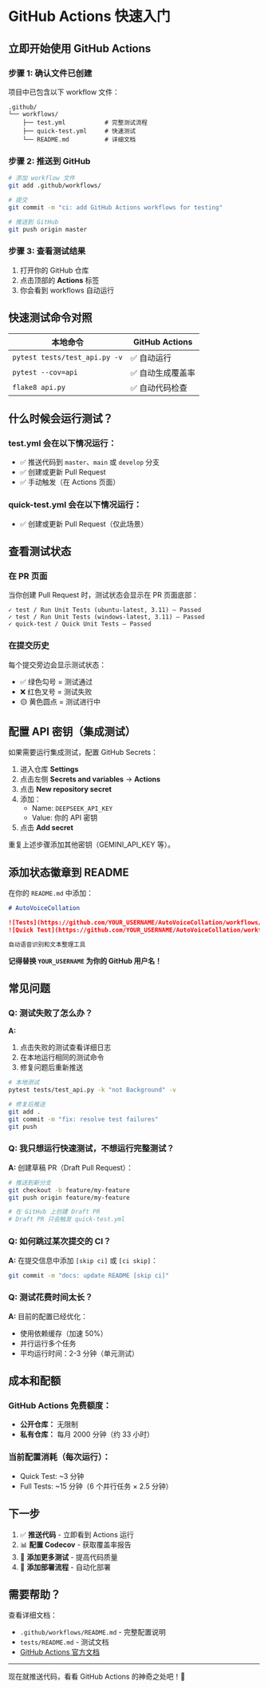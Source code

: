 # GitHub Actions 快速入门

## 立即开始使用 GitHub Actions

### 步骤 1: 确认文件已创建

项目中已包含以下 workflow 文件：

```
.github/
└── workflows/
    ├── test.yml           # 完整测试流程
    ├── quick-test.yml     # 快速测试
    └── README.md          # 详细文档
```

### 步骤 2: 推送到 GitHub

```bash
# 添加 workflow 文件
git add .github/workflows/

# 提交
git commit -m "ci: add GitHub Actions workflows for testing"

# 推送到 GitHub
git push origin master
```

### 步骤 3: 查看测试结果

1. 打开你的 GitHub 仓库
2. 点击顶部的 **Actions** 标签
3. 你会看到 workflows 自动运行

## 快速测试命令对照

| 本地命令                          | GitHub Actions |
|-------------------------------|----------------|
| `pytest tests/test_api.py -v` | ✅ 自动运行         |
| `pytest --cov=api`            | ✅ 自动生成覆盖率      |
| `flake8 api.py`               | ✅ 自动代码检查       |

## 什么时候会运行测试？

### test.yml 会在以下情况运行：

- ✅ 推送代码到 `master`、`main` 或 `develop` 分支
- ✅ 创建或更新 Pull Request
- ✅ 手动触发（在 Actions 页面）

### quick-test.yml 会在以下情况运行：

- ✅ 创建或更新 Pull Request（仅此场景）

## 查看测试状态

### 在 PR 页面

当你创建 Pull Request 时，测试状态会显示在 PR 页面底部：

```
✓ test / Run Unit Tests (ubuntu-latest, 3.11) — Passed
✓ test / Run Unit Tests (windows-latest, 3.11) — Passed
✓ quick-test / Quick Unit Tests — Passed
```

### 在提交历史

每个提交旁边会显示测试状态：

- ✅ 绿色勾号 = 测试通过
- ❌ 红色叉号 = 测试失败
- 🟡 黄色圆点 = 测试进行中

## 配置 API 密钥（集成测试）

如果需要运行集成测试，配置 GitHub Secrets：

1. 进入仓库 **Settings**
2. 点击左侧 **Secrets and variables** → **Actions**
3. 点击 **New repository secret**
4. 添加：
    - Name: `DEEPSEEK_API_KEY`
    - Value: 你的 API 密钥
5. 点击 **Add secret**

重复上述步骤添加其他密钥（GEMINI_API_KEY 等）。

## 添加状态徽章到 README

在你的 `README.md` 中添加：

```markdown
# AutoVoiceCollation

![Tests](https://github.com/YOUR_USERNAME/AutoVoiceCollation/workflows/Tests/badge.svg)
![Quick Test](https://github.com/YOUR_USERNAME/AutoVoiceCollation/workflows/Quick%20Test/badge.svg)

自动语音识别和文本整理工具
```

**记得替换 `YOUR_USERNAME` 为你的 GitHub 用户名！**

## 常见问题

### Q: 测试失败了怎么办？

**A:**

1. 点击失败的测试查看详细日志
2. 在本地运行相同的测试命令
3. 修复问题后重新推送

```bash
# 本地测试
pytest tests/test_api.py -k "not Background" -v

# 修复后推送
git add .
git commit -m "fix: resolve test failures"
git push
```

### Q: 我只想运行快速测试，不想运行完整测试？

**A:** 创建草稿 PR（Draft Pull Request）：

```bash
# 推送到新分支
git checkout -b feature/my-feature
git push origin feature/my-feature

# 在 GitHub 上创建 Draft PR
# Draft PR 只会触发 quick-test.yml
```

### Q: 如何跳过某次提交的 CI？

**A:** 在提交信息中添加 `[skip ci]` 或 `[ci skip]`：

```bash
git commit -m "docs: update README [skip ci]"
```

### Q: 测试花费时间太长？

**A:** 目前的配置已经优化：

- 使用依赖缓存（加速 50%）
- 并行运行多个任务
- 平均运行时间：2-3 分钟（单元测试）

## 成本和配额

### GitHub Actions 免费额度：

- **公开仓库：** 无限制
- **私有仓库：** 每月 2000 分钟（约 33 小时）

### 当前配置消耗（每次运行）：

- Quick Test: ~3 分钟
- Full Tests: ~15 分钟（6 个并行任务 × 2.5 分钟）

## 下一步

1. ✅ **推送代码** - 立即看到 Actions 运行
2. 📊 **配置 Codecov** - 获取覆盖率报告
3. 🎯 **添加更多测试** - 提高代码质量
4. 🚀 **添加部署流程** - 自动化部署

## 需要帮助？

查看详细文档：

- `.github/workflows/README.md` - 完整配置说明
- `tests/README.md` - 测试文档
- [GitHub Actions 官方文档](https://docs.github.com/en/actions)

---

现在就推送代码，看看 GitHub Actions 的神奇之处吧！🎉

